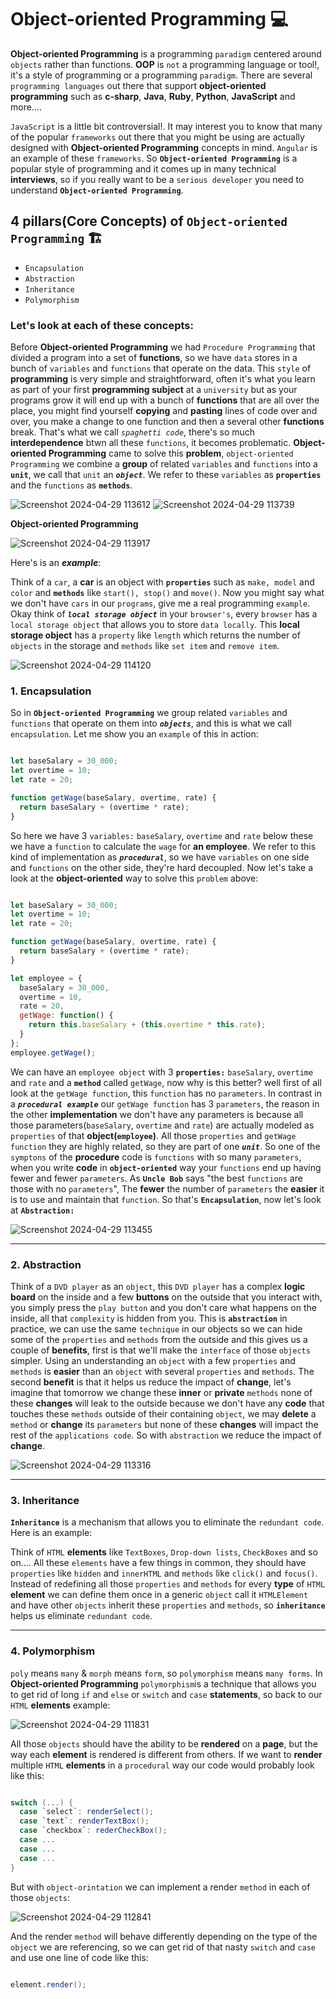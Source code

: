 # Object-oriented Programming 💻
**Object-oriented Programming** is a programming `paradigm` centered around `objects` rather than functions. **OOP** is `not` a programming language or tool!, it's a style of programming or a programming `paradigm`. There are several `programming languages` out there that support **object-oriented programming** such as **c-sharp**, **Java**, **Ruby**, **Python**, **JavaScript** and more....

`JavaScript` is a little bit controversial!. It may interest you to know that many of the popular `frameworks` out there that you might be using are actually designed with **Object-oriented Programming** concepts in mind. `Angular` is an example of these `frameworks`. So **`Object-oriented Programming`** is a popular style of programming and it comes up in many technical **interviews**, so if you really want to be a `serious developer` you need to understand **`Object-oriented Programming`**. 

## 4 pillars(Core Concepts) of `Object-oriented Programming` 🏗️
* `Encapsulation`
* `Abstraction`
* `Inheritance`
* `Polymorphism`

### Let's look at each of these concepts:
Before **Object-oriented Programming** we had `Procedure Programming` that divided a program into a set of **functions**, so we have `data` stores in a bunch of `variables` and `functions` that operate on the data. This `style` of **programming** is very simple and straightforward, often it's what you learn as part of your first **programming subject** at a `university` but as your programs grow it will end up with a bunch of **functions** that are all over the place, you might find yourself **copying** and **pasting** lines of code over and over, you make a change to one function and then a several other **functions** break. That's what we call _`spaghetti code`_, there's so much **interdependence** btwn all these `functions`, it becomes problematic. **Object-oriented Programming** came to solve this **problem**, `object-oriented Programming` we combine a **group** of related `variables` and `functions` into a **`unit`**, we call that `unit` an _**`object`**_. We refer to these `variables` as **`properties`** and the `functions` as **`methods`**.

![Screenshot 2024-04-29 113612](https://github.com/elyse502/Practices/assets/125453474/82c44f33-9511-44f1-a05c-58965f14d381) ![Screenshot 2024-04-29 113739](https://github.com/elyse502/Practices/assets/125453474/e5d53c1f-bf16-4823-8bd5-14cad979cfce)

**Object-oriented Programming**

![Screenshot 2024-04-29 113917](https://github.com/elyse502/Practices/assets/125453474/a990d5d3-c11b-4ae8-ac30-fd4cce85ed1b)

Here's is an _**example**_:

Think of a `car`, a **car** is an object with **`properties`** such as `make, model` and `color` and **`methods`** like `start(), stop()` and `move()`. Now you might say what we don't have `cars` in our `programs`, give me a real programming `example`. Okay think of _**`local storage object`**_ in your `browser's`, every `browser` has a `local storage object` that allows you to store `data locally`. This **local storage object** has a `property` like `length` which returns the number of `objects` in the storage and `methods` like `set item` and `remove item`.

![Screenshot 2024-04-29 114120](https://github.com/elyse502/Practices/assets/125453474/36b4bd05-1ecc-4b25-a6d1-36de4c3d17e6)

### 1. Encapsulation
So in **`Object-oriented Programming`** we group related `variables` and `functions` that operate on them into _**`objects`**_, and this is what we call `encapsulation`. Let me show you an `example` of this in action:

```javascript

let baseSalary = 30_000;
let overtime = 10;
let rate = 20;

function getWage(baseSalary, overtime, rate) {
  return baseSalary + (overtime * rate);
}

```
So here we have 3 `variables:` `baseSalary`, `overtime` and `rate` below these we have a `function` to calculate the `wage` for **an employee**. We refer to this kind of implementation as _**`procedural`**_, so we have `variables` on one side and `functions` on the other side, they're hard decoupled. Now let's take a look at the **object-oriented** way to solve this `problem` above:

```javascript

let baseSalary = 30_000;
let overtime = 10;
let rate = 20;

function getWage(baseSalary, overtime, rate) {
  return baseSalary + (overtime * rate);
}

let employee = {
  baseSalary = 30_000,
  overtime = 10,
  rate = 20,
  getWage: function() {
    return this.baseSalary + (this.overtime * this.rate);
  }
};
employee.getWage();

```
We can have an `employee object` with 3 **`properties:`** `baseSalary`, `overtime` and `rate` and a **`method`** called `getWage`, now why is this better? well first of all look at the `getWage function`, this `function` has no `parameters`. In contrast in a _**`procedural example`**_ our `getWage function` has 3 `parameters`, the reason in the other **implementation** we don't have any parameters is because all those parameters(`baseSalary`, `overtime` and `rate`) are actually modeled as `properties` of that **object(`employee`)**. All those `properties` and `getWage function` they are highly related, so they are part of one _**`unit`**_. So one of the `symptons` of the **procedure** code is `functions` with so many `parameters`, when you write **code** in **`object-oriented`** way your `functions` end up having fewer and fewer `parameters`. As **`Uncle Bob`** says "the best `functions` are those with no `parameters`", The **fewer** the number of `parameters` the **easier** it is to use and maintain that `function`. So that's **`Encapsulation`**, now let's look at **`Abstraction:`**

![Screenshot 2024-04-29 113455](https://github.com/elyse502/Practices/assets/125453474/7925d938-2f34-42ea-b9db-ec64166005db)

---

### 2. Abstraction
Think of a `DVD player` as an `object`, this `DVD player` has a complex **logic board** on the inside and a few **buttons** on the outside that you interact with, you simply press the `play button` and you don't care what happens on the inside, all that `complexity` is hidden from you. This is **`abstraction`** in practice, we can use the same `technique` in our objects so we can hide some of the `properties` and `methods` from the outside and this gives us a couple of **benefits**, first is that we'll make the `interface` of those `objects` simpler. Using an understanding an `object` with a few `properties` and `methods` is **easier** than an `object` with several `properties` and `methods`. The second **benefit** is that it helps us reduce the impact of **change**, let's imagine that tomorrow we change these **inner** or **private** `methods` none of these **changes** will leak to the outside because we don't have any **code** that touches these `methods` outside of their containing `object`, we may **delete** a `method` or **change** its `parameters` but none of these **changes** will impact the rest of the `applications code`. So with `abstraction` we reduce the impact of **change**.

![Screenshot 2024-04-29 113316](https://github.com/elyse502/Practices/assets/125453474/9a01f05e-e1a6-49b8-befb-3036e5b5c584)

---

### 3. Inheritance
**`Inheritance`** is a mechanism that allows you to eliminate the `redundant code`. Here is an example:

Think of `HTML` **elements** like `TextBoxes`, `Drop-down lists`, `CheckBoxes` and so on.... All these `elements` have a few things in common, they should have `properties` like `hidden` and `innerHTML` and `methods` like `click()` and `focus()`. Instead of redefining all those `properties` and `methods` for every **type** of `HTML` **element** we can define them once in a generic `object` call it `HTMLElement` and have other `objects` inherit these `properties` and `methods`, so **`inheritance`** helps us eliminate `redundant code`.

---

### 4. Polymorphism
`poly` means `many` & `morph` means `form`, so `polymorphism` means `many forms`. In **Object-oriented Programming** `polymorphism`is a technique that allows you to get rid of long `if` and `else` or `switch` and `case` **statements**, so back to our `HTML` **elements** example:

![Screenshot 2024-04-29 111831](https://github.com/elyse502/Practices/assets/125453474/dfff2d30-7118-48b8-8bf0-20f59b6269ad)

All those `objects` should have the ability to be **rendered** on a **page**, but the way each **element** is rendered is different from others. If we want to **render** multiple `HTML` **elements** in a `procedural` way our code would probably look like this:

```groovy

switch (...) {
  case `select`: renderSelect();
  case `text`: renderTextBox();
  case `checkbox`: rederCheckBox();
  case ...
  case ...
  case ...
}

```

But with `object-orintation` we can implement a render `method` in each of those `objects`: 

![Screenshot 2024-04-29 112841](https://github.com/elyse502/Practices/assets/125453474/1fb4befe-5126-42bd-901c-2181c6b69e3d)

And the render `method` will behave differently depending on the type of the `object` we are referencing, so we can get rid of that nasty `switch` and `case` and use one line of code like this:

```groovy

element.render();

```



